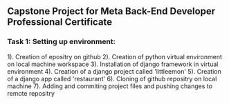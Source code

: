## Capstone Project for Meta Back-End Developer Professional Certificate

### Task 1: Setting up environment:
1). Creation of epositry on github
2). Creation of python virtual environment on local machine workspace
3). Installation of django framework in  virtual environment
4). Creation of a django project called 'littleemon'
5). Creation of a django app called 'restaurant'
6). Cloning of github repositry on local machine
7). Adding and commiting project files and pushing changes to remote repositry



